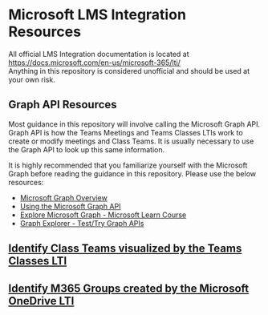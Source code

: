 # Microsoft LMS Integration Resources

All official LMS Integration documentation is located at https://docs.microsoft.com/en-us/microsoft-365/lti/  
Anything in this repository is considered unofficial and should be used at your own risk.  

## Graph API Resources
Most guidance in this repository will involve calling the Microsoft Graph API. Graph API is how the Teams Meetings and Teams Classes LTIs work to create or modify meetings and Class Teams. It is usually necessary to use the Graph API to look up this same information. 

It is highly recommended that you familiarize yourself with the Microsoft Graph before reading the guidance in this repository. Please use the below resources:

- [Microsoft Graph Overview](https://docs.microsoft.com/en-us/graph/overview)
- [Using the Microsoft Graph API](https://docs.microsoft.com/en-us/graph/use-the-api)
- [Explore Microsoft Graph - Microsoft Learn Course](https://docs.microsoft.com/en-us/learn/modules/microsoft-graph/)
- [Graph Explorer - Test/Try Graph APIs](https://developer.microsoft.com/en-us/graph/graph-explorer)

## [Identify Class Teams visualized by the Teams Classes LTI](IdentifyingClassTeams.md)
## [Identify M365 Groups created by the Microsoft OneDrive LTI](IdentifyingOneDriveGroups.md)

